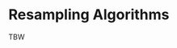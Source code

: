 # Resampling Algorithms
TBW
<!-- ```@docs
WeightedEnsemble.Residual
WeightedEnsemble.stratified
WeightedEnsemble.systematic
WeightedEnsemble.multinomial
``` -->